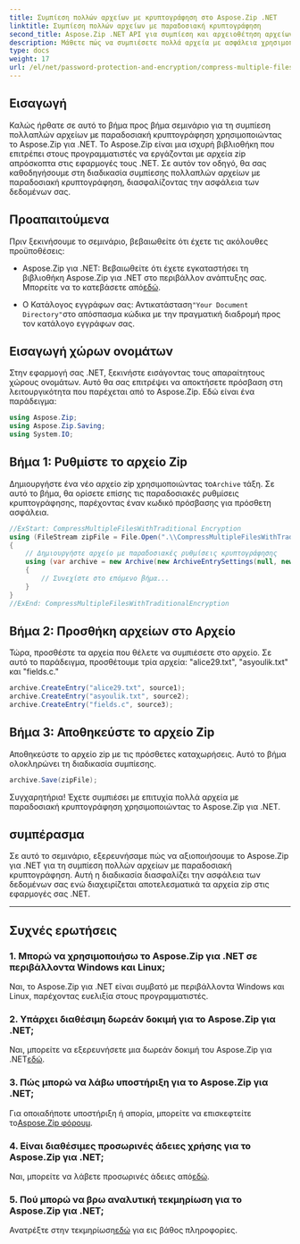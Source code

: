 ```yaml
---
title: Συμπίεση πολλών αρχείων με κρυπτογράφηση στο Aspose.Zip .NET
linktitle: Συμπίεση πολλών αρχείων με παραδοσιακή κρυπτογράφηση
second_title: Aspose.Zip .NET API για συμπίεση και αρχειοθέτηση αρχείων
description: Μάθετε πώς να συμπιέσετε πολλά αρχεία με ασφάλεια χρησιμοποιώντας την παραδοσιακή κρυπτογράφηση στο Aspose.Zip για .NET. Βελτιώστε την προστασία δεδομένων στις εφαρμογές σας .NET.
type: docs
weight: 17
url: /el/net/password-protection-and-encryption/compress-multiple-files-traditional-encryption/
---
```


## Εισαγωγή

Καλώς ήρθατε σε αυτό το βήμα προς βήμα σεμινάριο για τη συμπίεση πολλαπλών αρχείων με παραδοσιακή κρυπτογράφηση χρησιμοποιώντας το Aspose.Zip για .NET. Το Aspose.Zip είναι μια ισχυρή βιβλιοθήκη που επιτρέπει στους προγραμματιστές να εργάζονται με αρχεία zip απρόσκοπτα στις εφαρμογές τους .NET. Σε αυτόν τον οδηγό, θα σας καθοδηγήσουμε στη διαδικασία συμπίεσης πολλαπλών αρχείων με παραδοσιακή κρυπτογράφηση, διασφαλίζοντας την ασφάλεια των δεδομένων σας.

## Προαπαιτούμενα

Πριν ξεκινήσουμε το σεμινάριο, βεβαιωθείτε ότι έχετε τις ακόλουθες προϋποθέσεις:

-  Aspose.Zip για .NET: Βεβαιωθείτε ότι έχετε εγκαταστήσει τη βιβλιοθήκη Aspose.Zip για .NET στο περιβάλλον ανάπτυξης σας. Μπορείτε να το κατεβάσετε από[εδώ](https://releases.aspose.com/zip/net/).

-  Ο Κατάλογος εγγράφων σας: Αντικατάσταση`"Your Document Directory"`στο απόσπασμα κώδικα με την πραγματική διαδρομή προς τον κατάλογο εγγράφων σας.

## Εισαγωγή χώρων ονομάτων

Στην εφαρμογή σας .NET, ξεκινήστε εισάγοντας τους απαραίτητους χώρους ονομάτων. Αυτό θα σας επιτρέψει να αποκτήσετε πρόσβαση στη λειτουργικότητα που παρέχεται από το Aspose.Zip. Εδώ είναι ένα παράδειγμα:

```csharp
using Aspose.Zip;
using Aspose.Zip.Saving;
using System.IO;
```

## Βήμα 1: Ρυθμίστε το αρχείο Zip

 Δημιουργήστε ένα νέο αρχείο zip χρησιμοποιώντας το`Archive` τάξη. Σε αυτό το βήμα, θα ορίσετε επίσης τις παραδοσιακές ρυθμίσεις κρυπτογράφησης, παρέχοντας έναν κωδικό πρόσβασης για πρόσθετη ασφάλεια.

```csharp
//ExStart: CompressMultipleFilesWithTraditional Encryption
using (FileStream zipFile = File.Open(".\\CompressMultipleFilesWithTraditionalEncryption_out.zip", FileMode.Create))
{
    // Δημιουργήστε αρχείο με παραδοσιακές ρυθμίσεις κρυπτογράφησης
    using (var archive = new Archive(new ArchiveEntrySettings(null, new TraditionalEncryptionSettings("p@s$"))))
    {
        // Συνεχίστε στο επόμενο βήμα...
    }
}
//ExEnd: CompressMultipleFilesWithTraditionalEncryption
```

## Βήμα 2: Προσθήκη αρχείων στο Αρχείο

Τώρα, προσθέστε τα αρχεία που θέλετε να συμπιέσετε στο αρχείο. Σε αυτό το παράδειγμα, προσθέτουμε τρία αρχεία: "alice29.txt", "asyoulik.txt" και "fields.c."

```csharp
archive.CreateEntry("alice29.txt", source1);
archive.CreateEntry("asyoulik.txt", source2);
archive.CreateEntry("fields.c", source3);
```

## Βήμα 3: Αποθηκεύστε το αρχείο Zip

Αποθηκεύστε το αρχείο zip με τις πρόσθετες καταχωρήσεις. Αυτό το βήμα ολοκληρώνει τη διαδικασία συμπίεσης.

```csharp
archive.Save(zipFile);
```

Συγχαρητήρια! Έχετε συμπιέσει με επιτυχία πολλά αρχεία με παραδοσιακή κρυπτογράφηση χρησιμοποιώντας το Aspose.Zip για .NET.

## συμπέρασμα

Σε αυτό το σεμινάριο, εξερευνήσαμε πώς να αξιοποιήσουμε το Aspose.Zip για .NET για τη συμπίεση πολλών αρχείων με παραδοσιακή κρυπτογράφηση. Αυτή η διαδικασία διασφαλίζει την ασφάλεια των δεδομένων σας ενώ διαχειρίζεται αποτελεσματικά τα αρχεία zip στις εφαρμογές σας .NET.

---

## Συχνές ερωτήσεις

### 1. Μπορώ να χρησιμοποιήσω το Aspose.Zip για .NET σε περιβάλλοντα Windows και Linux;

Ναι, το Aspose.Zip για .NET είναι συμβατό με περιβάλλοντα Windows και Linux, παρέχοντας ευελιξία στους προγραμματιστές.

### 2. Υπάρχει διαθέσιμη δωρεάν δοκιμή για το Aspose.Zip για .NET;

 Ναι, μπορείτε να εξερευνήσετε μια δωρεάν δοκιμή του Aspose.Zip για .NET[εδώ](https://releases.aspose.com/).

### 3. Πώς μπορώ να λάβω υποστήριξη για το Aspose.Zip για .NET;

 Για οποιαδήποτε υποστήριξη ή απορία, μπορείτε να επισκεφτείτε το[Aspose.Zip φόρουμ](https://forum.aspose.com/c/zip/37).

### 4. Είναι διαθέσιμες προσωρινές άδειες χρήσης για το Aspose.Zip για .NET;

 Ναι, μπορείτε να λάβετε προσωρινές άδειες από[εδώ](https://purchase.aspose.com/temporary-license/).

### 5. Πού μπορώ να βρω αναλυτική τεκμηρίωση για το Aspose.Zip για .NET;

Ανατρέξτε στην τεκμηρίωση[εδώ](https://reference.aspose.com/zip/net/) για εις βάθος πληροφορίες.
